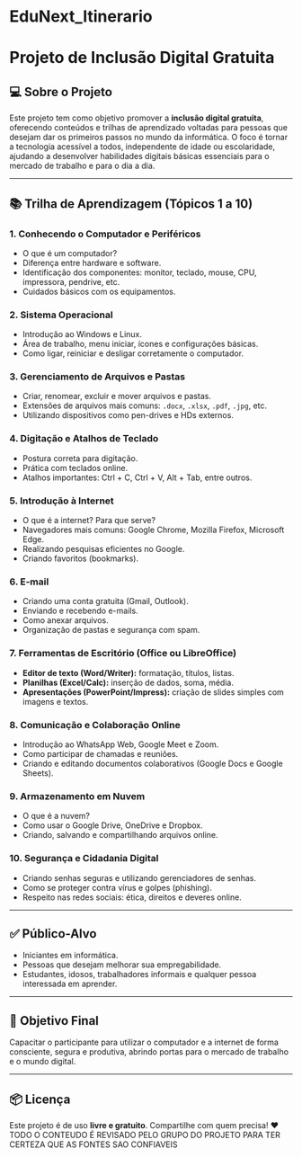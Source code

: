 # EduNext_Itinerario
# Projeto de Inclusão Digital Gratuita

## 💻 Sobre o Projeto

Este projeto tem como objetivo promover a **inclusão digital gratuita**, oferecendo conteúdos e trilhas de aprendizado voltadas para pessoas que desejam dar os primeiros passos no mundo da informática. O foco é tornar a tecnologia acessível a todos, independente de idade ou escolaridade, ajudando a desenvolver habilidades digitais básicas essenciais para o mercado de trabalho e para o dia a dia.


---

## 📚 Trilha de Aprendizagem (Tópicos 1 a 10)

### 1. Conhecendo o Computador e Periféricos
- O que é um computador?
- Diferença entre hardware e software.
- Identificação dos componentes: monitor, teclado, mouse, CPU, impressora, pendrive, etc.
- Cuidados básicos com os equipamentos.

### 2. Sistema Operacional
- Introdução ao Windows e Linux.
- Área de trabalho, menu iniciar, ícones e configurações básicas.
- Como ligar, reiniciar e desligar corretamente o computador.

### 3. Gerenciamento de Arquivos e Pastas
- Criar, renomear, excluir e mover arquivos e pastas.
- Extensões de arquivos mais comuns: `.docx`, `.xlsx`, `.pdf`, `.jpg`, etc.
- Utilizando dispositivos como pen-drives e HDs externos.

### 4. Digitação e Atalhos de Teclado
- Postura correta para digitação.
- Prática com teclados online.
- Atalhos importantes: Ctrl + C, Ctrl + V, Alt + Tab, entre outros.

### 5. Introdução à Internet
- O que é a internet? Para que serve?
- Navegadores mais comuns: Google Chrome, Mozilla Firefox, Microsoft Edge.
- Realizando pesquisas eficientes no Google.
- Criando favoritos (bookmarks).

### 6. E-mail
- Criando uma conta gratuita (Gmail, Outlook).
- Enviando e recebendo e-mails.
- Como anexar arquivos.
- Organização de pastas e segurança com spam.

### 7. Ferramentas de Escritório (Office ou LibreOffice)
- **Editor de texto (Word/Writer):** formatação, títulos, listas.
- **Planilhas (Excel/Calc):** inserção de dados, soma, média.
- **Apresentações (PowerPoint/Impress):** criação de slides simples com imagens e textos.

### 8. Comunicação e Colaboração Online
- Introdução ao WhatsApp Web, Google Meet e Zoom.
- Como participar de chamadas e reuniões.
- Criando e editando documentos colaborativos (Google Docs e Google Sheets).

### 9. Armazenamento em Nuvem
- O que é a nuvem?
- Como usar o Google Drive, OneDrive e Dropbox.
- Criando, salvando e compartilhando arquivos online.

### 10. Segurança e Cidadania Digital
- Criando senhas seguras e utilizando gerenciadores de senhas.
- Como se proteger contra vírus e golpes (phishing).
- Respeito nas redes sociais: ética, direitos e deveres online.

---

## ✅ Público-Alvo

- Iniciantes em informática.
- Pessoas que desejam melhorar sua empregabilidade.
- Estudantes, idosos, trabalhadores informais e qualquer pessoa interessada em aprender.

---

## 🎯 Objetivo Final

Capacitar o participante para utilizar o computador e a internet de forma consciente, segura e produtiva, abrindo portas para o mercado de trabalho e o mundo digital.

---

## 📦 Licença

Este projeto é de uso **livre e gratuito**. Compartilhe com quem precisa! ❤️
TODO O CONTEUDO É REVISADO PELO GRUPO DO PROJETO PARA TER CERTEZA QUE AS FONTES SAO CONFIAVEIS
